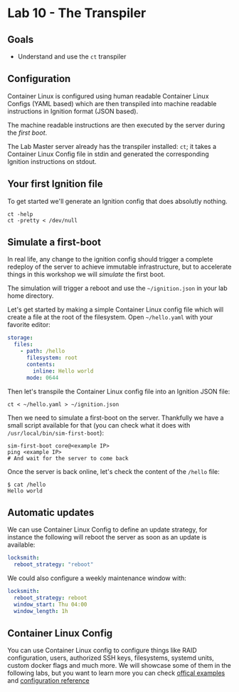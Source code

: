 # Lab 10 - The Transpiler

## Goals

- Understand and use the `ct` transpiler

## Configuration

Container Linux is configured using human readable Container Linux Configs (YAML based) which are then transpiled into machine readable instructions in Ignition format (JSON based).

The machine readable instructions are then executed by the server during the *first boot*.

The Lab Master server already has the transpiler installed: `ct`; it takes a Container Linux Config file in stdin and generated the corresponding Ignition instructions on stdout.

## Your first Ignition file

To get started we'll generate an Ignition config that does absolutly nothing.

```shell
ct -help
ct -pretty < /dev/null
```

## Simulate a first-boot

In real life, any change to the ignition config should trigger a complete redeploy of the server to achieve immutable infrastructure, but to accelerate things in this workshop we will *simulate* the first boot.

The simulation will trigger a reboot and use the `~/ignition.json` in your lab home directory.

Let's get started by making a simple Container Linux config file which will create a file at the root of the filesystem. Open `~/hello.yaml` with your favorite editor:

```yaml
storage:
  files:
    - path: /hello
      filesystem: root
      contents:
        inline: Hello world
      mode: 0644
```

Then let's transpile the Container Linux config file into an Ignition JSON file:

```shell
ct < ~/hello.yaml > ~/ignition.json
```

Then we need to simulate a first-boot on the server. Thankfully we have a small script available for that (you can check what it does with `/usr/local/bin/sim-first-boot`):

```shell
sim-first-boot core@<example IP>
ping <example IP>
# And wait for the server to come back
```

Once the server is back online, let's check the content of the `/hello` file:

```console
$ cat /hello
Hello world
```

## Automatic updates

We can use Container Linux Config to define an update strategy, for instance the following will reboot the server as soon as an update is available:

```yaml
locksmith:
  reboot_strategy: "reboot"
```

We could also configure a weekly maintenance window with:

```yaml
locksmith:
  reboot_strategy: reboot
  window_start: Thu 04:00
  window_length: 1h
```

## Container Linux Config

You can use Container Linux config to configure things like RAID configuration, users, authorized SSH keys, filesystems, systemd units, custom docker flags and much more. We will showcase some of them in the following labs, but you want to learn more you can check [offical examples](https://docs.flatcar-linux.org/container-linux-config-transpiler/doc/examples/)
and [configuration reference](https://docs.flatcar-linux.org/container-linux-config-transpiler/doc/configuration/)
